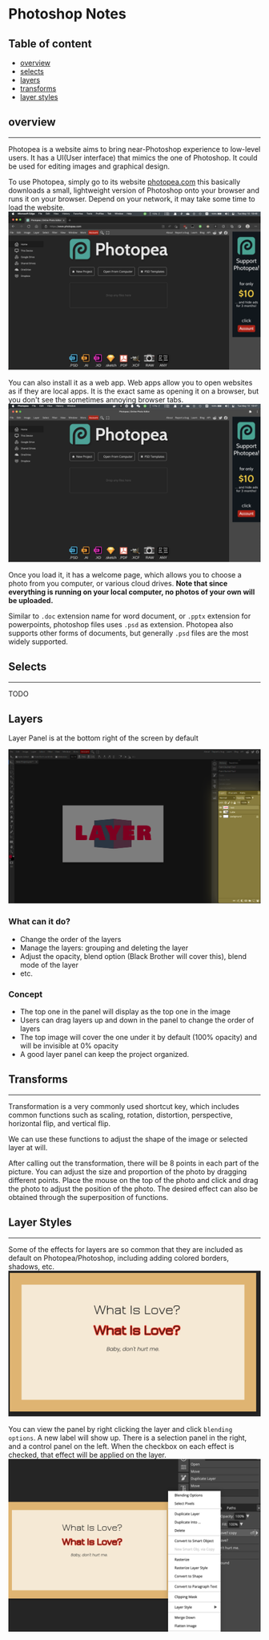 # Photoshop Notes

## Table of content

- [overview](#overview)
- [selects](#selects)
- [layers](#layers)
- [transforms](#transforms)
- [layer styles](#layer-styles)

## overview

---
Photopea is a website aims to bring near-Photoshop experience to low-level users. It has a UI(User interface) that mimics the one of Photoshop. It could be used for editing images and graphical design.

To use Photopea, simply go to its website [photopea.com](https://www.photopea.com/) this basically downloads a small, lightweight version of Photoshop onto your browser and runs it on your browser. Depend on your network, it may take some time to load the website.
![photopea](./img/photopea.png)

You can also install it as a web app. Web apps allow you to open websites as if they are local apps. It is the exact same as opening it on a browser, but you don't see the sometimes annoying browser tabs.
![web-app](./img/web-app.png)


Once you load it, it has a welcome page, which allows you to choose a photo from you computer, or various cloud drives. **Note that since everything is running on your local computer, no photos of your own will be uploaded.**

Similar to `.doc` extension name for word document, or `.pptx` extension for powerpoints, photoshop files uses `.psd` as extension. Photopea also supports other forms of documents, but generally `.psd` files are the most widely supported.

## Selects

---
TODO

## Layers

Layer Panel is at the bottom right of the screen by default

![layer-panel](.\img\layer-panel.png)

### What can it do?

- Change the order of the layers
- Manage the layers: grouping and deleting the layer
- Adjust the opacity, blend option (Black Brother will cover this), blend mode of the layer
- etc.



### Concept

- The top one in the panel will display as the top one in the image
- Users can drag layers up and down in the panel to change the order of layers
- The top image will cover the one under it by default (100% opacity) and will be invisible at 0% opacity
- A good layer panel can keep the project organized.  

## Transforms

---
Transformation is a very commonly used shortcut key, which includes common functions such as scaling, rotation, distortion, perspective, horizontal flip, and vertical flip.

We can use these functions to adjust the shape of the image or selected layer at will. 

After calling out the transformation, there will be 8 points in each part of the picture. You can adjust the size and proportion of the photo by dragging different points. Place the mouse on the top of the photo and click and drag the photo to adjust the position of the photo. The desired effect can also be obtained through the superposition of functions.

## Layer Styles

---
Some of the effects for layers are so common that they are included as default on Photopea/Photoshop, including adding colored borders, shadows, etc.
![layer-styles](./img/layer-styles.png)


You can view the panel by right clicking the layer and click `blending options`. A new label will show up. There is a selection panel in the right, and a control panel on the left. When the checkbox on each effect is checked, that effect will be applied on the layer.
![layer-style-entry](./img/layer-style-entry.png)

